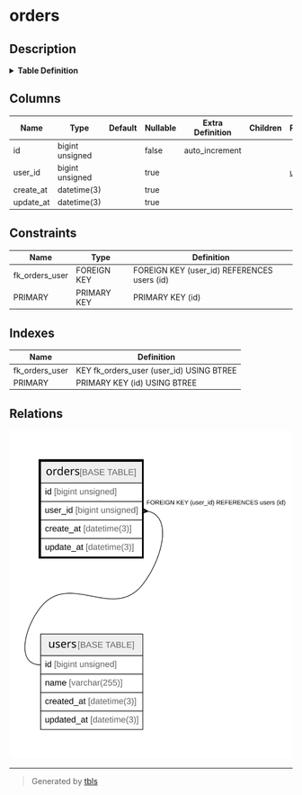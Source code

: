 # orders

## Description

<details>
<summary><strong>Table Definition</strong></summary>

```sql
CREATE TABLE `orders` (
  `id` bigint unsigned NOT NULL AUTO_INCREMENT,
  `user_id` bigint unsigned DEFAULT NULL,
  `create_at` datetime(3) DEFAULT NULL,
  `update_at` datetime(3) DEFAULT NULL,
  PRIMARY KEY (`id`),
  KEY `fk_orders_user` (`user_id`),
  CONSTRAINT `fk_orders_user` FOREIGN KEY (`user_id`) REFERENCES `users` (`id`)
) ENGINE=InnoDB AUTO_INCREMENT=[Redacted by tbls] DEFAULT CHARSET=utf8mb4 COLLATE=utf8mb4_0900_ai_ci
```

</details>

## Columns

| Name | Type | Default | Nullable | Extra Definition | Children | Parents | Comment |
| ---- | ---- | ------- | -------- | --------------- | -------- | ------- | ------- |
| id | bigint unsigned |  | false | auto_increment |  |  |  |
| user_id | bigint unsigned |  | true |  |  | [users](users.md) |  |
| create_at | datetime(3) |  | true |  |  |  |  |
| update_at | datetime(3) |  | true |  |  |  |  |

## Constraints

| Name | Type | Definition |
| ---- | ---- | ---------- |
| fk_orders_user | FOREIGN KEY | FOREIGN KEY (user_id) REFERENCES users (id) |
| PRIMARY | PRIMARY KEY | PRIMARY KEY (id) |

## Indexes

| Name | Definition |
| ---- | ---------- |
| fk_orders_user | KEY fk_orders_user (user_id) USING BTREE |
| PRIMARY | PRIMARY KEY (id) USING BTREE |

## Relations

![er](orders.svg)

---

> Generated by [tbls](https://github.com/k1LoW/tbls)
